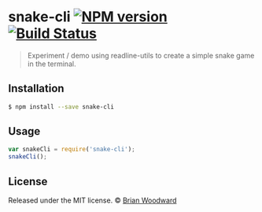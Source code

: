 # snake-cli [![NPM version](https://badge.fury.io/js/snake-cli.svg)](https://npmjs.org/package/snake-cli) [![Build Status](https://travis-ci.org/doowb/snake-cli.svg?branch=master)](https://travis-ci.org/doowb/snake-cli)

> Experiment / demo using readline-utils to create a simple snake game in the terminal.

## Installation

```sh
$ npm install --save snake-cli
```

## Usage

```js
var snakeCli = require('snake-cli');
snakeCli();
```

## License

Released under the MIT license. © [Brian Woodward](https://github.com/doowb)
